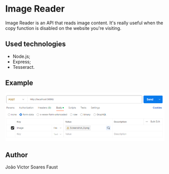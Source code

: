 # Image Reader

Image Reader is an API that reads image content. It's really useful when the copy function is disabled on the website you're visiting.

## Used technologies

- Node.js;
- Express;
- Tesseract.

## Example

![Api Call Example](./assets/api-call-example.png)

## Author

João Victor Soares Faust
